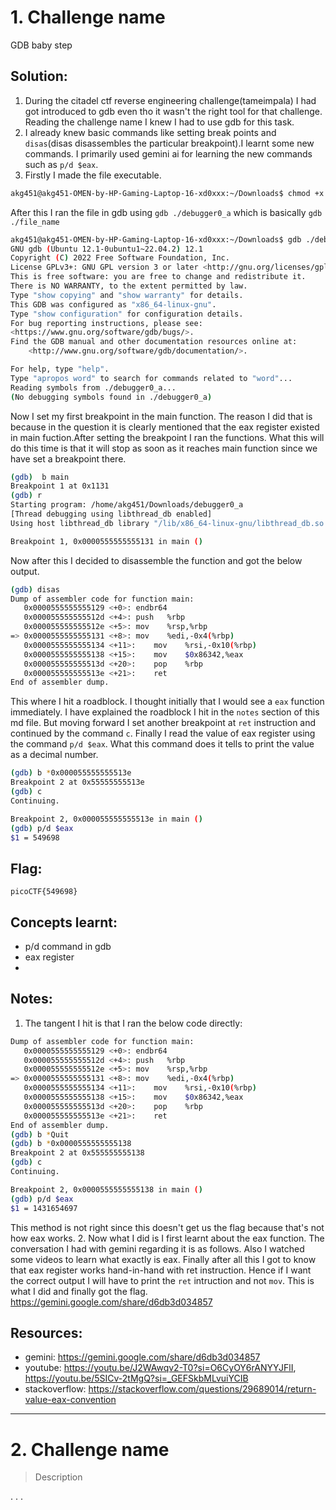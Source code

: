 # 1. Challenge name

GDB baby step

## Solution:

1. During the citadel ctf reverse engineering challenge(tameimpala) I had got introduced to gdb even tho it wasn't the right tool for that challenge. Reading the challenge name I knew I had to use gdb for this task.
2. I already knew basic commands like setting break points and `disas`(disas disassembles the particular breakpoint).I learnt some new commands. I primarily used gemini ai for learning the new commands such as `p/d $eax`.
3. Firstly I made the file executable.
```bash
akg451@akg451-OMEN-by-HP-Gaming-Laptop-16-xd0xxx:~/Downloads$ chmod +x debugger0_a
```
After this I ran the file in gdb using `gdb ./debugger0_a` which is basically `gdb ./file_name`
```bash
akg451@akg451-OMEN-by-HP-Gaming-Laptop-16-xd0xxx:~/Downloads$ gdb ./debugger0_a
GNU gdb (Ubuntu 12.1-0ubuntu1~22.04.2) 12.1
Copyright (C) 2022 Free Software Foundation, Inc.
License GPLv3+: GNU GPL version 3 or later <http://gnu.org/licenses/gpl.html>
This is free software: you are free to change and redistribute it.
There is NO WARRANTY, to the extent permitted by law.
Type "show copying" and "show warranty" for details.
This GDB was configured as "x86_64-linux-gnu".
Type "show configuration" for configuration details.
For bug reporting instructions, please see:
<https://www.gnu.org/software/gdb/bugs/>.
Find the GDB manual and other documentation resources online at:
    <http://www.gnu.org/software/gdb/documentation/>.

For help, type "help".
Type "apropos word" to search for commands related to "word"...
Reading symbols from ./debugger0_a...
(No debugging symbols found in ./debugger0_a)
```
Now I set my first breakpoint in the main function. The reason I did that is because in the question it is clearly mentioned that the eax register existed in main fuction.After setting the breakpoint I ran the functions. What this will do this time is that it will stop as soon as it reaches main function since we have set a breakpoint there. 
```bash
(gdb)  b main
Breakpoint 1 at 0x1131
(gdb) r
Starting program: /home/akg451/Downloads/debugger0_a 
[Thread debugging using libthread_db enabled]
Using host libthread_db library "/lib/x86_64-linux-gnu/libthread_db.so.1".

Breakpoint 1, 0x0000555555555131 in main ()
```
Now after this I decided to disassemble the function and got the below output.
```bash
(gdb) disas
Dump of assembler code for function main:
   0x0000555555555129 <+0>:	endbr64 
   0x000055555555512d <+4>:	push   %rbp
   0x000055555555512e <+5>:	mov    %rsp,%rbp
=> 0x0000555555555131 <+8>:	mov    %edi,-0x4(%rbp)
   0x0000555555555134 <+11>:	mov    %rsi,-0x10(%rbp)
   0x0000555555555138 <+15>:	mov    $0x86342,%eax
   0x000055555555513d <+20>:	pop    %rbp
   0x000055555555513e <+21>:	ret    
End of assembler dump.
```
This where I hit a roadblock. I thought initially that I would see a `eax` function immediately. I have explained the roadblock I hit in the `notes` section of this md file. But moving forward I set another breakpoint at `ret` instruction and continued by the command `c`. Finally I read the value of eax register using the command `p/d $eax`. What this command does it tells to print the value as a decimal number.
```bash
(gdb) b *0x000055555555513e
Breakpoint 2 at 0x55555555513e
(gdb) c
Continuing.

Breakpoint 2, 0x000055555555513e in main ()
(gdb) p/d $eax
$1 = 549698
```

## Flag:

```
picoCTF{549698}
```

## Concepts learnt:

- p/d command in gdb
- eax register
- 

## Notes:

1. The tangent I hit is that I ran the below code directly:
```bash
Dump of assembler code for function main:
   0x0000555555555129 <+0>:	endbr64 
   0x000055555555512d <+4>:	push   %rbp
   0x000055555555512e <+5>:	mov    %rsp,%rbp
=> 0x0000555555555131 <+8>:	mov    %edi,-0x4(%rbp)
   0x0000555555555134 <+11>:	mov    %rsi,-0x10(%rbp)
   0x0000555555555138 <+15>:	mov    $0x86342,%eax
   0x000055555555513d <+20>:	pop    %rbp
   0x000055555555513e <+21>:	ret    
End of assembler dump.
(gdb) b *Quit
(gdb) b *0x0000555555555138
Breakpoint 2 at 0x555555555138
(gdb) c
Continuing.

Breakpoint 2, 0x0000555555555138 in main ()
(gdb) p/d $eax
$1 = 1431654697
```
This method is not right since this doesn't get us the flag because that's not how eax works.
2. Now what I did is I first learnt about the eax function. The conversation I had with gemini regarding it is as follows. Also I watched some videos to learn what exactly is eax. Finally after all this I got to know that eax register works hand-in-hand with ret instruction. Hence if I want the correct output I will have to print the `ret` intruction and not `mov`. This is what I did and finally got the flag.
https://gemini.google.com/share/d6db3d034857 

## Resources:

- gemini: https://gemini.google.com/share/d6db3d034857
- youtube: https://youtu.be/J2WAwqv2-T0?si=O6CyOY6rANYYJFlI, https://youtu.be/5SICv-2tMgQ?si=_GEFSkbMLvuiYCIB
- stackoverflow: https://stackoverflow.com/questions/29689014/return-value-eax-convention


***

# 2. Challenge name

> Description

.
.
.